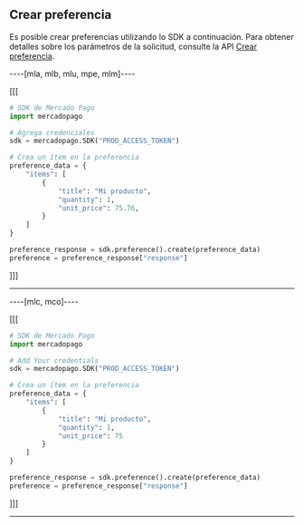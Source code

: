 ## Crear preferencia

Es posible crear preferencias utilizando lo SDK a continuación. Para obtener detalles sobre los parámetros de la solicitud, consulte la API [Crear preferencia](https://www.mercadopago[FAKER][URL][DOMAIN]/developers/es/reference/preferences/_checkout_preferences/post).

----[mla, mlb, mlu, mpe, mlm]----

[[[
```python
# SDK de Mercado Pago
import mercadopago

# Agrega credenciales
sdk = mercadopago.SDK("PROD_ACCESS_TOKEN")

# Crea un ítem en la preferencia
preference_data = {
    "items": [
        {
            "title": "Mi producto",
            "quantity": 1,
            "unit_price": 75.76,
        }
    ]
}

preference_response = sdk.preference().create(preference_data)
preference = preference_response["response"]
```
]]]

------------

----[mlc, mco]----

[[[
```python
# SDK de Mercado Pago
import mercadopago

# Add Your credentials
sdk = mercadopago.SDK("PROD_ACCESS_TOKEN")

# Crea un ítem en la preferencia
preference_data = {
    "items": [
        {
            "title": "Mi producto",
            "quantity": 1,
            "unit_price": 75
        }
    ]
}

preference_response = sdk.preference().create(preference_data)
preference = preference_response["response"]
```
]]]

------------